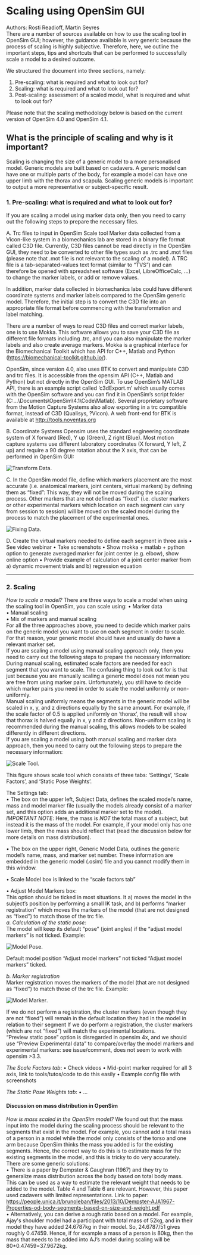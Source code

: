 # Scaling using OpenSim GUI  
Authors: Rosti Readioff, Martin Seyres  
There are a number of sources available on how to use the scaling tool in OpenSim GUI; however, the guidance available is very generic because the process of scaling is highly subjective.
Therefore, here, we outline the important steps, tips and shortcuts that can be performed to successfully scale a model to a desired outcome.   
  
We structured the document into three sections, namely:
1.	Pre-scaling: what is required and what to look out for?  
2.	Scaling: what is required and what to look out for?  
3.	Post-scaling: assessment of a scaled model, what is required and what to look out for?  
  
Please note that the scaling methodology below is based on the current version of OpenSim 4.0 and OpenSim 4.1. 

## What is the principle of scaling and why is it important?
Scaling is changing the size of a generic model to a more personalised model.
Generic models are built based on cadavers.
A generic model can have one or multiple parts of the body, for example a model can have one upper limb with the thorax and scapula.
Scaling generic models is important to output a more representative or subject-specific result.  

### 1.	Pre-scaling: what is required and what to look out for?
If you are scaling a model using marker data only, then you need to carry out the following steps to prepare the necessary files.
 
A.	Trc files to input in OpenSim Scale tool
Marker data collected from a Vicon-like system in a biomechanics lab are stored in a binary file format called C3D file. Currently, C3D files cannot be read directly in the OpenSim GUI, they need to be converted to other file types such as .trc and .mot files (please note that .mot file is not relevant to the scaling of a model).
A TRC file is a tab-separated-values text format (similar to “TVS”) and can therefore be opened with spreadsheet software (Excel, LibreOfficeCalc, …) to change the marker labels, or add or remove values.

In addition, marker data collected in biomechanics labs could have different coordinate systems and marker labels compared to the OpenSim generic model. Therefore, the initial step is to convert the C3D file into an appropriate file format before commencing with the transformation and label matching. 

There are a number of ways to read C3D files and correct marker labels, one is to use Mokka. This software allows you to save your C3D file as different file formats including .trc, and you can also manipulate the marker labels and also create average markers.
Mokka is a graphical interface for the Biomechanical Toolkit which has API for C++, Matlab and Python (https://biomechanical-toolkit.github.io/).

OpenSim, since version 4.0, also uses BTK to convert and manipulate C3D and trc files. It is accessible from the opensim API (C++, Matlab and Python) but not directly in the OpenSim GUI.
To use OpenSim’s MATLAB API, there is an example script called ‘c3dExport.m’ which usually comes with the OpenSim software and you can find it in OpenSim’s script folder (C:\...\Documents\OpenSim\4.1\Code\Matlab).
Several proprietary software from the Motion Capture Systems also allow exporting in a trc compatible format, instead of C3D (Qualisys, ?Vicon).
A web front-end for BTK is available at http://tools.noventas.org

B.	Coordinate Systems
Opensim uses the standard engineering coordinate system of X forward (Red), Y up (Green), Z right (Blue). Most motion capture systems use different laboratory coordinates (X forward, Y left, Z up) and require a 90 degree rotation about the X axis, that can be performed in OpenSim GUI:

![Transform Data](https://raw.githubusercontent.com/RostiReadioff/InstructionalDocuments/main/TransformingData.JPG).


C.	In the OpenSim model file, define which markers placement are the most accurate (i.e. anatomical markers,  joint centers, virtual markers) by defining them as “fixed”: 
This way, they will not be moved during the scaling process. Other markers that are not defined as “fixed” (i.e. cluster markers or other experimental markers which location on each segment can vary from session to session) will be moved on the scaled model during the process to match the placement of the experimental ones.

![Fixing Data](https://raw.githubusercontent.com/RostiReadioff/InstructionalDocuments/main/FixingData.png).

D.	Create the virtual markers needed to define each segment in three axis
•	See video webinar
•	Take screenshots
•	Show mokka + matlab + python option to generate averaged marker for joint center (e.g. elbow), show online option
•	Provide example of calculation of a joint center marker from a) dynamic movement trials and b) regression equation

________________________________________

### 2. Scaling

_How to scale a model?_
There are three ways to scale a model when using the scaling tool in OpenSim, you can scale using:
•	Marker data  
•	Manual scaling  
•	Mix of markers and manual scaling  
For all the three approaches above, you need to decide which marker pairs on the generic model you want to use on each segment in order to scale.
For that reason, your generic model should have and usually do have a relevant marker set.  
If you are scaling a model using manual scaling approach only, then you need to carry out the following steps to prepare the necessary information:  
During manual scaling, estimated scale factors are needed for each segment that you want to scale.
The confusing thing to look out for is that just because you are manually scaling a generic model does not mean you are free from using marker pairs.
Unfortunately, you still have to decide which marker pairs you need in order to scale the model uniformly or non-uniformly.  
Manual scaling uniformly means the segments in the generic model will be scaled in x, y, and z directions equally by the same amount.
For example, if the scale factor of 0.5 is applied uniformly on ‘thorax’, the result will show that thorax is halved equally in x, y and z directions.
Non-uniform scaling is recommended during the manual scaling, this allows models to be scaled differently in different directions.  
If you are scaling a model using both manual scaling and marker data approach, then you need to carry out the following steps to prepare the necessary information:  

![Scale Tool](https://raw.githubusercontent.com/RostiReadioff/InstructionalDocuments/main/ScaleTool.png).
 
This figure shows scale tool which consists of three tabs: ‘Settings’, ‘Scale Factors’, and ‘Static Pose Weights’. 

The Settings tab:  
•	The box on the upper left, Subject Data, defines the scaled model’s name, mass and model marker file (usually the models already consist of a marker set, and this option adds an additional marker set to the model).
_IMPORTANT NOTE_: Here, the mass is _NOT_ the total mass of a subject, but instead it is the mass of the model.
For example, if your model only has one lower limb, then the mass should reflect that (read the discussion below for more details on mass distribution).  

•	The box on the upper right, Generic Model Data, outlines the generic model’s name, mass, and marker set number.
These information are embedded in the generic model (.osim) file and you cannot modify them in this window.  

•	Scale Model box is linked to the “scale factors tab”  

•	Adjust Model Markers box:  
This option should be ticked in most situations. It a) moves the model in the subject’s position by performing a small IK task, and b) performs “marker registration” which moves the markers of the model (that are not designed as “fixed”) to match those of the trc file.  
*a.	Calculation of the static pose:*  
The model will keep its default “pose” (joint angles) if the “adjust model markers” is not ticked.
Example:  
  
![Model Pose](https://raw.githubusercontent.com/RostiReadioff/InstructionalDocuments/main/ModelPose.JPG).
  
Default model position	“Adjust model markers” not ticked	“Adjust model markers” ticked.  
  
*b.	Marker registration*  
Marker registration moves the markers of the model (that are not designed as “fixed”) to match those of the trc file.
Example:  
  
![Model Marker](https://raw.githubusercontent.com/RostiReadioff/InstructionalDocuments/main/ModelMarker.JPG).
  
If we do not perform a registration, the cluster markers (even though they are not “fixed”) will remain in the default location they had in the model in relation to their segment	If we do perform a registration, the cluster markers (which are not “fixed”) will match the experimental locations.  
“Preview static pose” option is disregarded in opensim 4x, and we should use “Preview Experimental data” to compare/overlay the model markers and experimental markers: see issue/comment, does not seem to work with opensim >3.3.  

_The Scale Factors tab_:
•	Check videos
•	Mid-point marker required for all 3 axis, link to tools/tutos/code to do this easily
•	Example config file with screenshots
  
_The Static Pose Weights tab_:
•	...  
  
#### Discussion on mass distribution in OpenSim
*How is mass scaled in the OpenSim model?*
We found out that the mass input into the model during the scaling process should be relevant to the segments that exist in the model.
For example, you cannot add a total mass of a person in a model while the model only consists of the torso and one arm because OpenSim thinks the mass you added is for the existing segments.
Hence, the correct way to do this is to estimate mass for the existing segments in the model, and this is tricky to do very accurately.
There are some generic solutions:  
•	There is a paper by Dempster & Gaughran (1967) and they try to generalize mass distribution across the body based on total body mass.
This can be used as a way to estimate the relevant weight that needs to be added to the model.
Table 4 and Table 6 are relevant.
However, this paper used cadavers with limited representations.
Link to paper: https://people.unica.it/brunoleban/files/2013/10/Dempster-AJA1967-Properties-od-body-segments-based-on-size-and-weight.pdf  
•	Alternatively, you can derive a rough ratio based on a model.
For example, Ajay's shoulder model had a participant with total mass of 52kg, and in their model they have added 24.6787kg in their model.
So, 24.6787/51 gives roughly 0.47459.
Hence, if for example a mass of a person is 80kg, then the mass that needs to be added into AJ’s model during scaling will be 80*0.47459=37.9672kg.  

